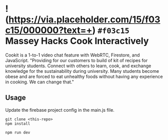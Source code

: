 # !(https://via.placeholder.com/15/f03c15/000000?text=+) `#f03c15` Massey Hacks Cook Interactively 

Cookit is a 1-to-1 video chat feature with WebRTC, Firestore, and JavaScript. 
"Providing for our customers to build of kit of recipes for university students. Connect with others to learn, cook, and exchange knowledge for the sustainability during university. Many students become obese and are forced to eat unhealthy foods without having any experience in cooking. We can change that."


## Usage

Update the firebase project config in the main.js file. 

```
git clone <this-repo>
npm install

npm run dev
```
